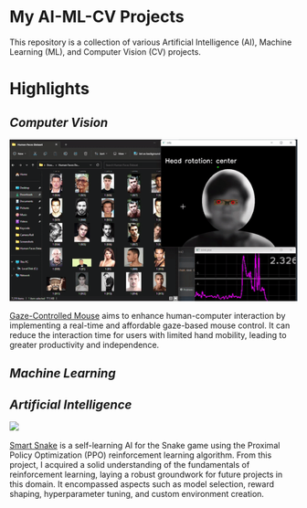 # My AI-ML-CV Projects

This repository is a collection of various Artificial Intelligence (AI), Machine Learning (ML), and Computer Vision (CV) projects. 

# Highlights
 
## *Computer Vision*

<img src='https://raw.githubusercontent.com/Juhyung8371/AI-ML-CV-Projects/main/Computer%20Vision/Gaze%20Mouse/images/click.gif' width=700>

[Gaze-Controlled Mouse](https://github.com/Juhyung8371/AI-ML-CV-Projects/tree/main/Computer%20Vision/Gaze%20Mouse) aims to enhance human-computer interaction by implementing a real-time and affordable gaze-based mouse control. It can reduce the interaction time for users with limited hand mobility, leading to greater productivity and independence.

## *Machine Learning*



## *Artificial Intelligence*

<img src="https://github.com/Juhyung8371/AI-ML-CV-Projects/blob/main/Artificial%20Intelligence/Reinforcement%20Learning/Smart%20Snake%20PPO/readme_image/final_result.gif?raw=true" width="300">

[Smart Snake](https://github.com/Juhyung8371/AI-ML-CV-Projects/tree/main/Artificial%20Intelligence/Reinforcement%20Learning/Smart%20Snake%20PPO) is a self-learning AI for the Snake game using the Proximal Policy Optimization (PPO) reinforcement learning algorithm. From this project, I acquired a solid understanding of the fundamentals of reinforcement learning, laying a robust groundwork for future projects in this domain. It encompassed aspects such as model selection, reward shaping, hyperparameter tuning, and custom environment creation.